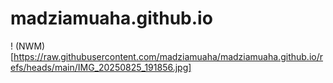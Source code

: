 # madziamuaha.github.io
! (NWM)[https://raw.githubusercontent.com/madziamuaha/madziamuaha.github.io/refs/heads/main/IMG_20250825_191856.jpg] 
